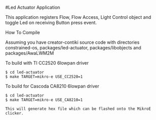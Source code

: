 #Led Actuator Application

This application registers Flow, Flow Access, Light Control object and toggle Led on receiving Button press event.

How To Compile

Assuming you have creator-contiki source code with directories constrained-os, packages/led-actuator, packages/libobjects and packages/AwaLWM2M

To build with TI CC2520 6lowpan driver
```
$ cd led-actuator
$ make TARGET=mikro-e USE_CC2520=1
```

To build for Cascoda CA8210 6lowpan driver
```
$ cd led-actuator
$ make TARGET=mikro-e USE_CA8210=1

This will generate hex file which can be flashed onto the MikroE clicker.
